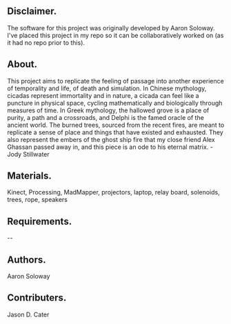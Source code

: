 ## Disclaimer.
The software for this project was originally developed by Aaron Soloway. I've placed this project in my repo so it can be collaboratively worked on (as it had no repo prior to this).

## About.
This project aims to replicate the feeling of passage into another experience of temporality and life, of death and simulation.  In Chinese mythology, cicadas represent immortality and in nature, a cicada can feel like a puncture in physical space, cycling mathematically and biologically through measures of time. In Greek mythology, the hallowed grove is a place of purity, a path and a crossroads, and Delphi is the famed oracle of the ancient world. The burned trees, sourced from the recent fires, are meant to replicate a sense of place and things that have existed and exhausted. They also represent the embers of the ghost ship fire that my close friend Alex Ghassan passed away in, and this piece is an ode to his eternal matrix. -Jody Stillwater

## Materials.
Kinect, Processing, MadMapper, projectors, laptop, relay board, solenoids, trees, rope, speakers

## Requirements.
--

## Authors.
Aaron Soloway

## Contributers.
Jason D. Cater
